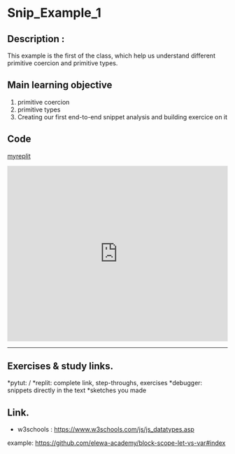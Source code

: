 # Snip_Example_1

## Description :
This example is the first of the class, which help us understand different primitive coercion and primitive types.


## Main learning objective
1. primitive coercion 
2. primitive types
3. Creating our first end-to-end snippet analysis and building exercice on it

## Code
[myreplit](https://repl.it/@Ludovic7127/IroncladWebbedOutcome)

<iframe height="400px" width="100%" src="https://repl.it/@Ludovic7127/IroncladWebbedOutcome?lite=true" scrolling="no" frameborder="no" allowtransparency="true" allowfullscreen="true" sandbox="allow-forms allow-pointer-lock allow-popups allow-same-origin allow-scripts allow-modals"></iframe>

___

## Exercises & study links.  
*pytut: /
*replit: complete link, step-throughs, exercises
*debugger: snippets directly in the text
*sketches you made

## Link.  
* w3schools : https://www.w3schools.com/js/js_datatypes.asp

example: https://github.com/elewa-academy/block-scope-let-vs-var#index
